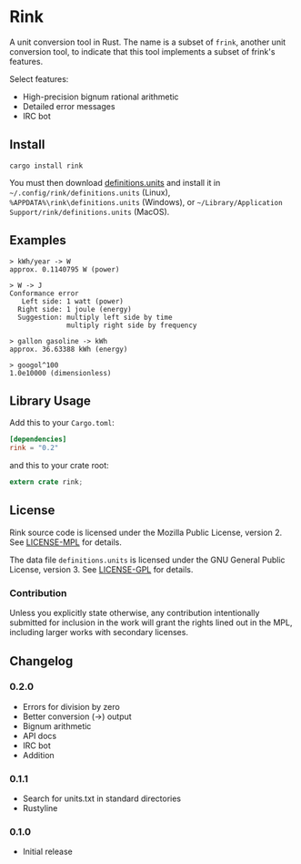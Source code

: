 # Rink

A unit conversion tool in Rust. The name is a subset of `frink`,
another unit conversion tool, to indicate that this tool implements a
subset of frink's features.

Select features:
- High-precision bignum rational arithmetic
- Detailed error messages
- IRC bot

## Install

`cargo install rink`

You must then download
[definitions.units](https://raw.githubusercontent.com/tiffany352/rink-rs/master/definitions.units)
and install it in `~/.config/rink/definitions.units` (Linux),
`%APPDATA%\rink\definitions.units` (Windows), or `~/Library/Application
Support/rink/definitions.units` (MacOS).

## Examples

```
> kWh/year -> W
approx. 0.1140795 W (power)
```

```
> W -> J
Conformance error
   Left side: 1 watt (power)
  Right side: 1 joule (energy)
  Suggestion: multiply left side by time
              multiply right side by frequency
```

```
> gallon gasoline -> kWh
approx. 36.63388 kWh (energy)
```

```
> googol^100
1.0e10000 (dimensionless)
```

## Library Usage

Add this to your `Cargo.toml`:

```toml
[dependencies]
rink = "0.2"
```

and this to your crate root:

```rust
extern crate rink;
```

## License

Rink source code is licensed under the Mozilla Public License, version
2. See [LICENSE-MPL](./LICENSE-MPL) for details.

The data file `definitions.units` is licensed under the GNU General
Public License, version 3. See [LICENSE-GPL](./LICENSE-GPL) for details.

### Contribution

Unless you explicitly state otherwise, any contribution intentionally
submitted for inclusion in the work will grant the rights lined out in
the MPL, including larger works with secondary licenses.

## Changelog

### 0.2.0
- Errors for division by zero
- Better conversion (->) output
- Bignum arithmetic
- API docs
- IRC bot
- Addition

### 0.1.1
- Search for units.txt in standard directories
- Rustyline

### 0.1.0
- Initial release

